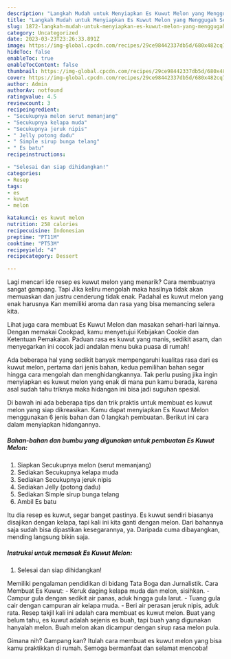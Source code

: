 ```yaml
---
description: "Langkah Mudah untuk Menyiapkan Es Kuwut Melon yang Menggugah Selera, Buat Buka Puasa Enak"
title: "Langkah Mudah untuk Menyiapkan Es Kuwut Melon yang Menggugah Selera, Buat Buka Puasa Enak"
slug: 1872-langkah-mudah-untuk-menyiapkan-es-kuwut-melon-yang-menggugah-selera-buat-buka-puasa-enak
category: Uncategorized
date: 2023-03-23T23:26:33.891Z
image: https://img-global.cpcdn.com/recipes/29ce98442337db5d/680x482cq70/es-kuwut-melon-foto-resep-utama.jpg
hideToc: false
enableToc: true
enableTocContent: false
thumbnail: https://img-global.cpcdn.com/recipes/29ce98442337db5d/680x482cq70/es-kuwut-melon-foto-resep-utama.jpg
cover: https://img-global.cpcdn.com/recipes/29ce98442337db5d/680x482cq70/es-kuwut-melon-foto-resep-utama.jpg
author: Admin
authorAv: notfound
ratingvalue: 4.5
reviewcount: 3
recipeingredient:
- "Secukupnya melon serut memanjang"
- "Secukupnya kelapa muda"
- "Secukupnya jeruk nipis"
- " Jelly potong dadu"
- " Simple sirup bunga telang"
- " Es batu"
recipeinstructions:

- "Selesai dan siap dihidangkan!"
categories:
- Resep
tags:
- es
- kuwut
- melon

katakunci: es kuwut melon 
nutrition: 258 calories
recipecuisine: Indonesian
preptime: "PT11M"
cooktime: "PT53M"
recipeyield: "4"
recipecategory: Dessert

---
```



Lagi mencari ide resep es kuwut melon yang menarik? Cara membuatnya sangat gampang. Tapi Jika keliru mengolah maka hasilnya tidak akan memuaskan dan justru cenderung tidak enak. Padahal es kuwut melon yang enak harusnya Kan memiliki aroma dan rasa yang bisa memancing selera kita.


Lihat juga cara membuat Es Kuwut Melon dan masakan sehari-hari lainnya. Dengan memakai Cookpad, kamu menyetujui Kebijakan Cookie dan Ketentuan Pemakaian. Paduan rasa es kuwut yang manis, sedikit asam, dan menyegarkan ini cocok jadi andalan menu buka puasa di rumah!

Ada beberapa hal yang sedikit banyak mempengaruhi kualitas rasa dari es kuwut melon, pertama dari jenis bahan, kedua pemilihan bahan segar hingga cara mengolah dan menghidangkannya. Tak perlu pusing jika ingin menyiapkan es kuwut melon yang enak di mana pun kamu berada, karena asal sudah tahu triknya maka hidangan ini bisa jadi suguhan spesial.


Di bawah ini ada beberapa tips dan trik praktis untuk membuat es kuwut melon yang siap dikreasikan. Kamu dapat menyiapkan Es Kuwut Melon menggunakan 6 jenis bahan dan 0 langkah pembuatan. Berikut ini cara dalam menyiapkan hidangannya.

<!--inarticleads1-->

##### Bahan-bahan dan bumbu yang digunakan untuk pembuatan Es Kuwut Melon:

1. Siapkan Secukupnya melon (serut memanjang)
1. Sediakan Secukupnya kelapa muda
1. Sediakan Secukupnya jeruk nipis
1. Sediakan  Jelly (potong dadu)
1. Sediakan  Simple sirup bunga telang
1. Ambil  Es batu


Itu dia resep es kuwut, segar banget pastinya. Es kuwut sendiri biasanya disajikan dengan kelapa, tapi kali ini kita ganti dengan melon. Dari bahannya saja sudah bisa dipastikan kesegarannya, ya. Daripada cuma dibayangkan, mending langsung bikin saja. 

<!--inarticleads2-->

##### Instruksi untuk memasak Es Kuwut Melon:


1. Selesai dan siap dihidangkan!

Memiliki pengalaman pendidikan di bidang Tata Boga dan Jurnalistik. Cara Membuat Es Kuwut: - Keruk daging kelapa muda dan melon, sisihkan. - Campur gula dengan sedikit air panas, aduk hingga gula larut. - Tuang gula cair dengan campuran air kelapa muda. - Beri air perasan jeruk nipis, aduk rata. Resep takjil kali ini adalah cara membuat es kuwut melon. Buat yang belum tahu, es kuwut adalah sejenis es buah, tapi buah yang digunakan hanyalah melon. Buah melon akan dicampur dengan sirup rasa melon pula. 

Gimana nih? Gampang kan? Itulah cara membuat es kuwut melon yang bisa kamu praktikkan di rumah. Semoga bermanfaat dan selamat mencoba!
